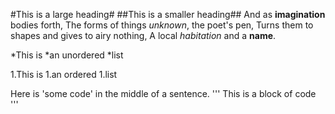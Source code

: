 #This is a large heading#
##This is a smaller heading##
And as **imagination** bodies forth,
The forms of things *unknown*, the poet's pen,
Turns them to shapes and gives to airy nothing,
A local *habitation* and a **name**.

*This is
*an unordered
*list

1.This is 
1.an ordered
1.list

Here is 'some code' in the middle of a sentence.
'''
This is 
a block
of code
'''
